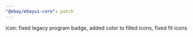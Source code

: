 ```yaml
---
"@ebay/ebayui-core": patch
---
```


icon: fixed legacy program badge, added color to filled icons, fixed fit icons
